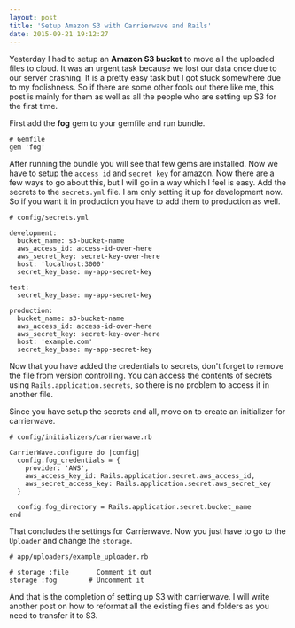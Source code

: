```yaml
---
layout: post
title: 'Setup Amazon S3 with Carrierwave and Rails'
date: 2015-09-21 19:12:27
---
```

Yesterday I had to setup an **Amazon S3 bucket** to move all the uploaded files to cloud. It was an urgent task because we lost our data once due to our server crashing. It is a pretty easy task but I got stuck somewhere due to my foolishness. So if there are some other fools out there like me, this post is mainly for them as well as all the people who are setting up S3 for the first time.

First add the **fog** gem to your gemfile and run bundle.

    # Gemfile
    gem 'fog'
    
After running the bundle you will see that few gems are installed. Now we have to setup the `access id` and `secret key` for amazon. Now there are a few ways to go about this, but I will go in a way which I feel is easy. Add the secrets to the `secrets.yml` file. I am only setting it up for development now. So if you want it in production you have to add them to production as well.

    # config/secrets.yml
    
    development:
      bucket_name: s3-bucket-name
      aws_access_id: access-id-over-here
      aws_secret_key: secret-key-over-here
      host: 'localhost:3000'
      secret_key_base: my-app-secret-key
      
    test:
      secret_key_base: my-app-secret-key
    
    production:
      bucket_name: s3-bucket-name
      aws_access_id: access-id-over-here
      aws_secret_key: secret-key-over-here
      host: 'example.com'
      secret_key_base: my-app-secret-key
      
Now that you have added the credentials to secrets, don't forget to remove the file from version controlling. You can access the contents of secrets using `Rails.application.secrets`, so there is no problem to access it in another file.

Since you have setup the secrets and all, move on to create an initializer for carrierwave.

    # config/initializers/carrierwave.rb
    
    CarrierWave.configure do |config|
      config.fog_credentials = {
        provider: 'AWS',
        aws_access_key_id: Rails.application.secret.aws_access_id,
        aws_secret_access_key: Rails.application.secret.aws_secret_key
      }
      
      config.fog_directory = Rails.application.secret.bucket_name
    end
    
That concludes the settings for Carrierwave. Now you just have to go to the `Uploader` and change the `storage`.

    # app/uploaders/example_uploader.rb
    
    # storage :file       Comment it out
    storage :fog        # Uncomment it
    
And that is the completion of setting up S3 with carrierwave. I will write another post on how to reformat all the existing files and folders as you need to transfer it to S3.
